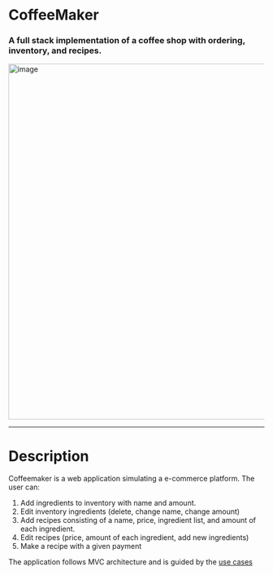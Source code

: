 # CoffeeMaker

### A full stack implementation of a coffee shop with ordering, inventory, and recipes.

<img width="699" alt="image" src="https://github.com/DJRGVC/Coffee-E-Commerce-Fullstack-Application/assets/64610885/e5f716d2-9d72-4ea6-a677-4d8fff48fec5">

---

# Description

Coffeemaker is a web application simulating a e-commerce platform. The user can:
1. Add ingredients to inventory with name and amount.
2. Edit inventory ingredients (delete, change name, change amount)
3. Add recipes consisting of a name, price, ingredient list, and amount of each ingredient.
4. Edit recipes (price, amount of each ingredient, add new ingredients)
5. Make a recipe with a given payment

The application follows MVC architecture and is guided by the [use cases]()
